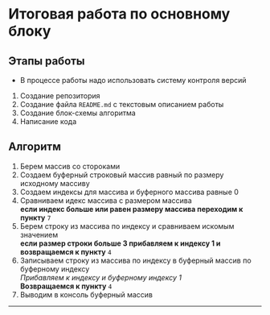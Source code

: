 # Итоговая работа по основному блоку

## Этапы работы 
* В процессе работы надо использовать систему контроля версий
1. Создание репозитория 
2. Создание файла `README.md` с текстовым описанием работы
3. Создание блок-схемы алгоритма
4. Написание кода

## Алгоритм
1. Берем массив со стороками
2. Создаем буферный строковый массив равный по размеру исходному массиву
3. Создаем индексы для массива и буферного массива равные 0
4. Сравниваем идекс массива с размером массива\
  **если индекс больше или равен размеру массива переходим к пункту** `7`
5. Берем строку из массива по индексу и сравниваем искомым значением\
  **если размер строки больше 3 прибавляем к индексу 1 и возвращаемся к пункту** `4`
6. Записываем строку из массива по индексу в буферный массив по буферному индексу\
*Прибавляем к индексу и буферному индексу 1*\
**Возвращаемся к пункту** `4`
7. Выводим в консоль буферный массив
---